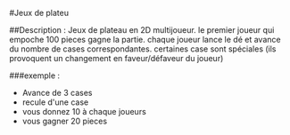 #Jeux de plateu


##Description :
Jeux de plateau en 2D multijoueur. le premier joueur qui empoche 100 pieces gagne la partie.
chaque joueur lance le dé et avance du nombre de cases correspondantes.
certaines case sont spéciales (ils provoquent un changement en faveur/défaveur du joueur)

###exemple :
 - Avance de 3 cases
 - recule d'une case
 - vous donnez 10 à chaque joueurs
 - vous gagner 20 pieces


